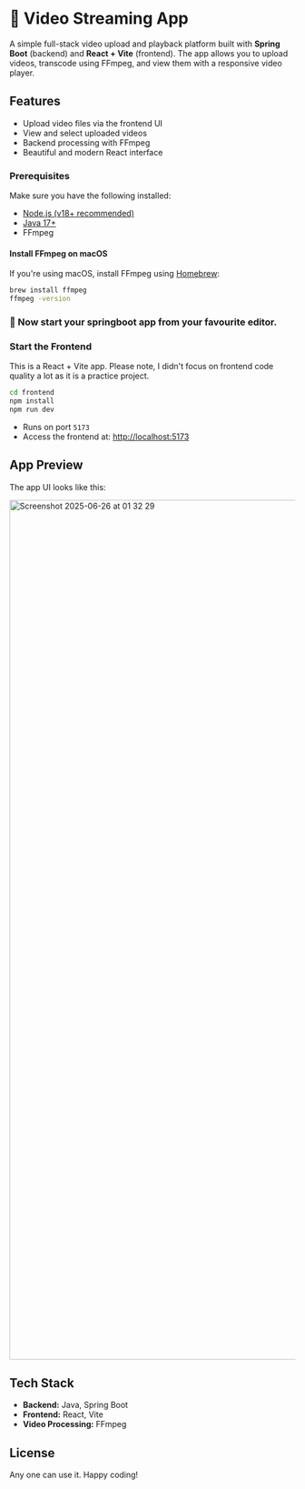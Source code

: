 # 🎥 Video Streaming App

A simple full-stack video upload and playback platform built with **Spring Boot** (backend) and **React + Vite** (frontend). The app allows you to upload videos, transcode using FFmpeg, and view them with a responsive video player.



## Features

- Upload video files via the frontend UI
- View and select uploaded videos
- Backend processing with FFmpeg
- Beautiful and modern React interface



### Prerequisites

Make sure you have the following installed:

- [Node.js (v18+ recommended)](https://nodejs.org/)
- [Java 17+](https://adoptium.net/)
- FFmpeg

#### Install FFmpeg on macOS

If you're using macOS, install FFmpeg using [Homebrew](https://brew.sh/):

```bash
brew install ffmpeg
ffmpeg -version
```

### 🚀 Now start your springboot app from your favourite editor.

### Start the Frontend

This is a React + Vite app. Please note, I didn't focus on frontend code quality a lot as it is a practice project.

```bash
cd frontend
npm install
npm run dev
```

- Runs on port `5173`
- Access the frontend at: [http://localhost:5173](http://localhost:5173)



## App Preview

The app UI looks like this:

<img width="1512" alt="Screenshot 2025-06-26 at 01 32 29" src="https://github.com/user-attachments/assets/75520c54-a38d-46a1-9bf5-9f2ece16c1a2" />



## Tech Stack

- **Backend:** Java, Spring Boot
- **Frontend:** React, Vite
- **Video Processing:** FFmpeg



## License

Any one can use it. Happy coding!
